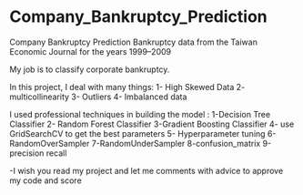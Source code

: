 # Company_Bankruptcy_Prediction

Company Bankruptcy Prediction
Bankruptcy data from the Taiwan Economic Journal for the years 1999–2009

My job is to classify corporate bankruptcy.

In this project, I deal with many things:
1- High Skewed Data
2- multicollinearity
3- Outliers
4- Imbalanced data


I used professional techniques in building the model :
1-Decision Tree Classifier
2- Random Forest Classifier
3-Gradient Boosting Classifier
4- use GridSearchCV to get the best parameters
5- Hyperparameter tuning
6-RandomOverSampler
7-RandomUnderSampler
8-confusion_matrix
9-precision recall




-I wish you read my project and let me comments with advice to approve my code and score
